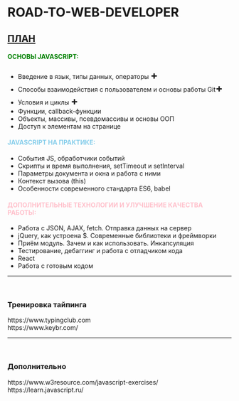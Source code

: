 # ROAD-TO-WEB-DEVELOPER

<h2 style = "text-decoration: underline">ПЛАН</h2>

<h4 style = "color: green">ОСНОВЫ JAVASCRIPT:</h4>
<ul>
    <li>Введение в язык, типы данных, операторы <strong style = "font-size: 24px;">+</strong></li>
    <li>Способы взаимодействия с пользователем и основы работы Git<strong style = "font-size: 24px;">+</strong></li>
    <li>Условия и циклы <strong style = "font-size: 24px;">+</strong></li>
    <li>Функции, callback-функции</li>
    <li>Объекты, массивы, псевдомассивы и основы ООП</li>
    <li>Доступ к элементам на странице</li>
</ul>

<h4 style = "color: skyblue">JAVASCRIPT НА ПРАКТИКЕ:</h4>
    <ul>
    <li>События JS, обработчики событий</li>
    <li>Скрипты и время выполнения, setTimeout и setInterval</li>
    <li>Параметры документа и окна и работа с ними</li>
    <li>Контекст вызова (this)</li>
    <li>Особенности современного стандарта ES6, babel</li>
    </ul>
<h4  style = "color: pink">ДОПОЛНИТЕЛЬНЫЕ ТЕХНОЛОГИИ И УЛУЧШЕНИЕ КАЧЕСТВА РАБОТЫ:</h4>
<ul>
    <li>Работа с JSON, AJAX, fetch. Отправка данных на сервер</li>
    <li>jQuery, как устроена $. Современные библиотеки и фреймворки</li>
    <li>Приём модуль. Зачем и как использовать. Инкапсуляция</li>
    <li>Тестирование, дебаггинг и работа с отладчиком кода</li>
    <li>React</li>
    <li>Работа с готовым кодом</li>
</ul>
<hr>
<br>
<h3>Тренировка тайпинга</h3>
<p>https://www.typingclub.com<br>
https://www.keybr.com/</p>
<hr>
<br>
<h3>Дополнительно</h3>
<p>https://www.w3resource.com/javascript-exercises/<br>
https://learn.javascript.ru/</p>